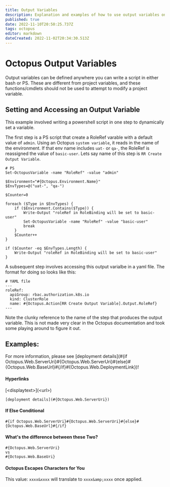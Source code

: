```yaml
---
title: Output Variables
description: Explanation and examples of how to use output variables on your projects.
published: true
date: 2022-11-10T20:50:25.737Z
tags: octopus
editor: markdown
dateCreated: 2022-11-02T20:34:30.513Z
---
```


# Octopus Output Variables

Output variables can be defined anywhere you can write a script in either bash or PS. These are different from project variables, and these functions/cmdlets should not be used to attempt to modify a project variable. 

## Setting and Accessing an Output Variable

This example involved writing a powershell script in one step to dynamically set a variable. 

The first step is a PS script that create a RoleRef varable with a default value of `admin`. Using an Octopus `system variable`, it reads in the name of the environment. If that env name includes `uat-` or `qa-`, the RoleRef is reassigned the value of `basic-user`. Lets say name of this step is `RR Create Output Variable`.

```
# PS
Set-OctopusVariable -name "RoleRef" -value "admin"

$Environment="#{Octopus.Environment.Name}"
$EnvTypes=@("uat-", "qa-")

$Counter=0

foreach ($Type in $EnvTypes) {
	if ($Environment.Contains($Type)) {
		Write-Output "roleRef in RoleBinding will be set to basic-user"
    	Set-OctopusVariable -name "RoleRef" -value "basic-user"
        break
    }
    $Counter++
}

if ($Counter -eq $EnvTypes.Length) {
	Write-Output "roleRef in RoleBinding will be set to basic-user"
}

```

A subsequent step involves accessing this output varialbe in a yaml file. The format for doing so looks like this: 

```
# YAML file
---
roleRef:
  apiGroup: rbac.authorization.k8s.io
  kind: ClusterRole
  name: #{Octopus.Action[RR Create Output Variable].Output.RoleRef}
---
```

Note the clunky reference to the name of the step that produces the output variable. This is not made very clear in the Octopus documentation and took some playing around to figure it out. 

## Examples: 

For more information, please see [deployment details](#{if Octopus.Web.ServerUri}#{Octopus.Web.ServerUri}#{else}#{Octopus.Web.BaseUrl}#{/if}#{Octopus.Web.DeploymentLink})!

#### Hyperlinks 

\[\<displaytext\>](\<url\>)

```
[deployment details](#{Octopus.Web.ServerUri})
```

#### If Else Conditional

```
#{if Octopus.Web.ServerUri}#{Octopus.Web.ServerUri}#{else}#{Octopus.Web.BaseUrl}#{/if}
```

#### What's the difference between these Two?

```
#{Octopus.Web.ServerUri}
vs 
#{Octopus.Web.BaseUri}
```

#### Octopus Escapes Characters for You

This value: `xxxx&xxxx` will translate to `xxxx&amp;xxxx` once applied. 



